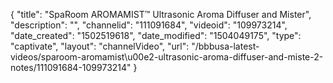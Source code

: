 {
    "title": "SpaRoom AROMAMIST&trade; Ultrasonic Aroma Diffuser and Mister",
    "description": "",
    "channelid": "111091684",
    "videoid": "109973214",
    "date_created": "1502519618",
    "date_modified": "1504049175",
    "type": "captivate",
    "layout": "channelVideo",
    "url": "\/bbbusa-latest-videos\/sparoom-aromamist\u00e2-ultrasonic-aroma-diffuser-and-miste-2-notes\/111091684-109973214"
}